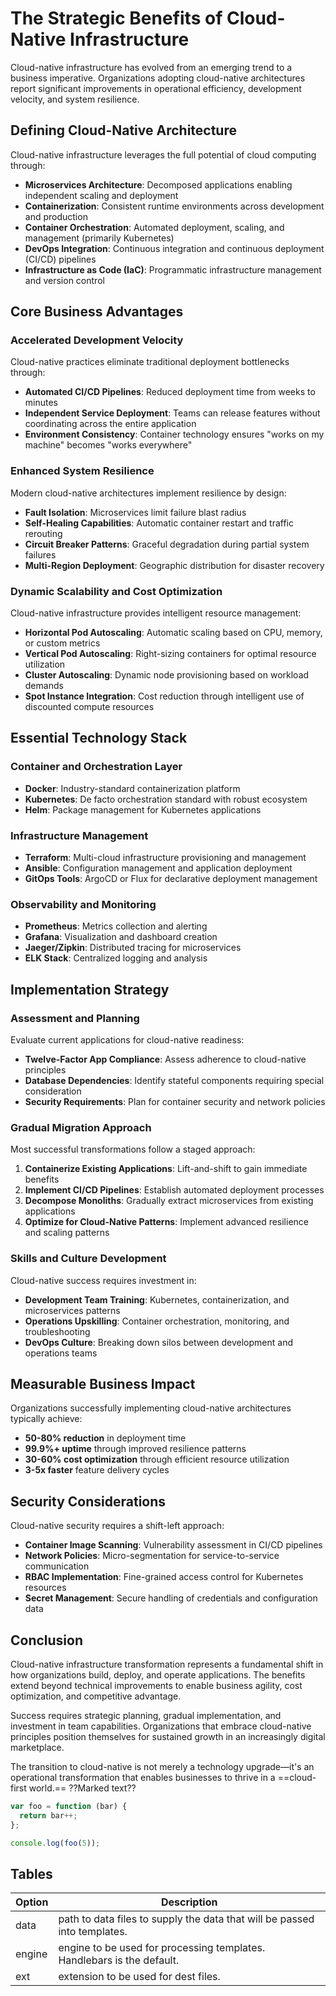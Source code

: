 # The Strategic Benefits of Cloud-Native Infrastructure

Cloud-native infrastructure has evolved from an emerging trend to a business imperative. Organizations adopting cloud-native architectures report significant improvements in operational efficiency, development velocity, and system resilience.

## Defining Cloud-Native Architecture

Cloud-native infrastructure leverages the full potential of cloud computing through:

- **Microservices Architecture**: Decomposed applications enabling independent scaling and deployment
- **Containerization**: Consistent runtime environments across development and production
- **Container Orchestration**: Automated deployment, scaling, and management (primarily Kubernetes)
- **DevOps Integration**: Continuous integration and continuous deployment (CI/CD) pipelines
- **Infrastructure as Code (IaC)**: Programmatic infrastructure management and version control

## Core Business Advantages

### Accelerated Development Velocity
Cloud-native practices eliminate traditional deployment bottlenecks through:
- **Automated CI/CD Pipelines**: Reduced deployment time from weeks to minutes
- **Independent Service Deployment**: Teams can release features without coordinating across the entire application
- **Environment Consistency**: Container technology ensures "works on my machine" becomes "works everywhere"

### Enhanced System Resilience
Modern cloud-native architectures implement resilience by design:
- **Fault Isolation**: Microservices limit failure blast radius
- **Self-Healing Capabilities**: Automatic container restart and traffic rerouting
- **Circuit Breaker Patterns**: Graceful degradation during partial system failures
- **Multi-Region Deployment**: Geographic distribution for disaster recovery

### Dynamic Scalability and Cost Optimization
Cloud-native infrastructure provides intelligent resource management:
- **Horizontal Pod Autoscaling**: Automatic scaling based on CPU, memory, or custom metrics
- **Vertical Pod Autoscaling**: Right-sizing containers for optimal resource utilization
- **Cluster Autoscaling**: Dynamic node provisioning based on workload demands
- **Spot Instance Integration**: Cost reduction through intelligent use of discounted compute resources

## Essential Technology Stack

### Container and Orchestration Layer
- **Docker**: Industry-standard containerization platform
- **Kubernetes**: De facto orchestration standard with robust ecosystem
- **Helm**: Package management for Kubernetes applications

### Infrastructure Management
- **Terraform**: Multi-cloud infrastructure provisioning and management
- **Ansible**: Configuration management and application deployment
- **GitOps Tools**: ArgoCD or Flux for declarative deployment management

### Observability and Monitoring
- **Prometheus**: Metrics collection and alerting
- **Grafana**: Visualization and dashboard creation
- **Jaeger/Zipkin**: Distributed tracing for microservices
- **ELK Stack**: Centralized logging and analysis

## Implementation Strategy

### Assessment and Planning
Evaluate current applications for cloud-native readiness:
- **Twelve-Factor App Compliance**: Assess adherence to cloud-native principles
- **Database Dependencies**: Identify stateful components requiring special consideration
- **Security Requirements**: Plan for container security and network policies

### Gradual Migration Approach
Most successful transformations follow a staged approach:
1. **Containerize Existing Applications**: Lift-and-shift to gain immediate benefits
2. **Implement CI/CD Pipelines**: Establish automated deployment processes
3. **Decompose Monoliths**: Gradually extract microservices from existing applications
4. **Optimize for Cloud-Native Patterns**: Implement advanced resilience and scaling patterns

### Skills and Culture Development
Cloud-native success requires investment in:
- **Development Team Training**: Kubernetes, containerization, and microservices patterns
- **Operations Upskilling**: Container orchestration, monitoring, and troubleshooting
- **DevOps Culture**: Breaking down silos between development and operations teams

## Measurable Business Impact

Organizations successfully implementing cloud-native architectures typically achieve:
- **50-80% reduction** in deployment time
- **99.9%+ uptime** through improved resilience patterns
- **30-60% cost optimization** through efficient resource utilization
- **3-5x faster** feature delivery cycles

## Security Considerations

Cloud-native security requires a shift-left approach:
- **Container Image Scanning**: Vulnerability assessment in CI/CD pipelines
- **Network Policies**: Micro-segmentation for service-to-service communication
- **RBAC Implementation**: Fine-grained access control for Kubernetes resources
- **Secret Management**: Secure handling of credentials and configuration data

## Conclusion

Cloud-native infrastructure transformation represents a fundamental shift in how organizations build, deploy, and operate applications. The benefits extend beyond technical improvements to enable business agility, cost optimization, and competitive advantage.

Success requires strategic planning, gradual implementation, and investment in team capabilities. Organizations that embrace cloud-native principles position themselves for sustained growth in an increasingly digital marketplace.

The transition to cloud-native is not merely a technology upgrade—it's an operational transformation that enables businesses to thrive in a ==cloud-first world.== ??Marked text??

```typescript
var foo = function (bar) {
  return bar++;
};

console.log(foo(5));
```

## Tables

| Option | Description |
| ------ | ----------- |
| data   | path to data files to supply the data that will be passed into templates. |
| engine | engine to be used for processing templates. Handlebars is the default. |
| ext    | extension to be used for dest files. |

<!---
orig: cloud-native-benefits.md
id: cloud-native-benefits
idprev:
date: 04-17-2035
author: Dzenis Zigo
title: The Strategic Benefits of Cloud-Native Infrastructure
description: Comprehensive analysis of cloud-native infrastructure benefits including accelerated development, enhanced resilience, and cost optimization strategies.
thumbnail: /pics/thumbnails/t1.png
tags: ["security"]
timetoread: 5
score: ODU=
-->

